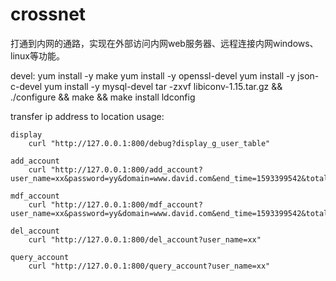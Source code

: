 # crossnet
打通到内网的通路，实现在外部访问内网web服务器、远程连接内网windows、linux等功能。

devel:
	yum install -y make
	yum install -y openssl-devel
	yum install -y json-c-devel
	yum install -y mysql-devel
	tar -zxvf libiconv-1.15.tar.gz && ./configure && make && make install 
	ldconfig

transfer ip address to location
usage:

    display
        curl "http://127.0.0.1:800/debug?display_g_user_table"

    add_account
        curl "http://127.0.0.1:800/add_account?user_name=xx&password=yy&domain=www.david.com&end_time=1593399542&total_flow=200000"

    mdf_account
        curl "http://127.0.0.1:800/mdf_account?user_name=xx&password=yy&domain=www.david.com&end_time=1593399542&total_flow=100000&used_flow=2"

    del_account
        curl "http://127.0.0.1:800/del_account?user_name=xx"

    query_account
        curl "http://127.0.0.1:800/query_account?user_name=xx"

